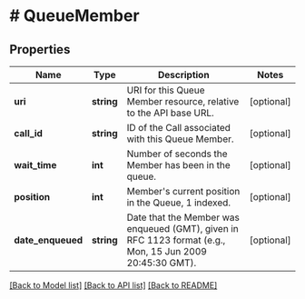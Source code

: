 # # QueueMember

## Properties

Name | Type | Description | Notes
------------ | ------------- | ------------- | -------------
**uri** | **string** | URI for this Queue Member resource, relative to the API base URL. | [optional]
**call_id** | **string** | ID of the Call associated with this Queue Member. | [optional]
**wait_time** | **int** | Number of seconds the Member has been in the queue. | [optional]
**position** | **int** | Member&#39;s current position in the Queue, 1 indexed. | [optional]
**date_enqueued** | **string** | Date that the Member was enqueued (GMT), given in RFC 1123 format (e.g., Mon, 15 Jun 2009 20:45:30 GMT). | [optional]

[[Back to Model list]](../../README.md#models) [[Back to API list]](../../README.md#endpoints) [[Back to README]](../../README.md)
